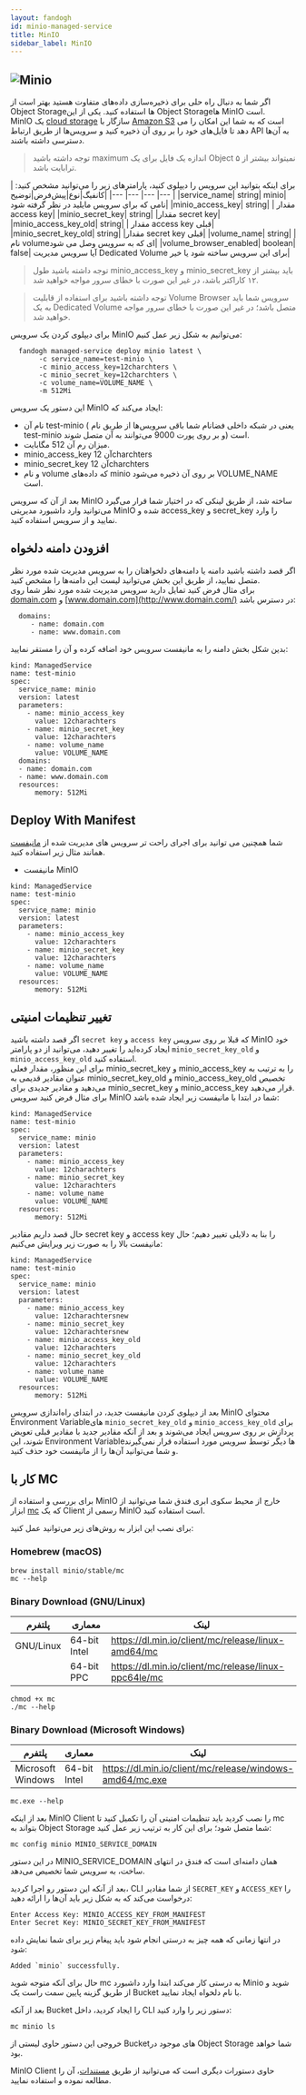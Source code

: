 ```yaml
---
layout: fandogh
id: minio-managed-service
title: MinIO
sidebar_label: MinIO
---
```



## ![Minio](/img/docs/minio-managed-service.png "Minio")

اگر شما به دنبال راه حلی برای ذخیره‌سازی داده‌های متفاوت هستید بهتر است از Object Storageها استفاده کنید.
یکی از این Object Storageها MinIO است. </br>
MinIO یک  [cloud storage](https://en.wikipedia.org/wiki/Cloud_storage "Cloud storage") سازگار با [Amazon S3](https://en.wikipedia.org/wiki/Amazon_S3 "Amazon S3") است که به شما این امکان را می دهد تا فایل‌های خود را بر روی آن ذخیره کنید و سرویس‌ها از طریق ارتباط API به آن‌ها دسترسی داشته باشند.<br/>

> توجه داشته باشید maximum اندازه یک فایل برای یک Object نمیتواند بیشتر از ۵ ترابایت باشد.

برای اینکه بتوانید این سرویس را دیپلوی کنید، پارامتر‌های زیر را می‌توانید مشخص کنید:
|کانفیگ|نوع|پیش‌فرض|توضیح|
|---	|---	|---	|---	|
|service_name| string| minio| نامی که برای سرویس مایلید در نظر گرفته شود|
|minio_access_key| string| | مقدار access key|
|minio_secret_key| string| |مقدار secret key|
|minio_access_key_old| string| | مقدار access key قبلی|
|minio_secret_key_old| string| |مقدار secret key قبلی|
|volume_name| string| |نام volumeای که به سرویس وصل می شود|
|volume_browser_enabled| boolean| false| آیا سرویس مدیریت Dedicated Volume برای این سرویس ساخته شود یا خیر|

> توجه داشته باشید طول minio_access_key و minio_secret_key باید بیشتر از ۱۲ کاراکتر باشد، در غیر این صورت با خطای سرور مواجه خواهید شد.

> توجه داشته باشید برای استفاده از قابلیت Volume Browser سرویس شما باید به یک Dedicated Volume متصل باشد؛ در غیر این صورت با خطای سرور مواجه خواهید شد.

برای دیپلوی کردن یک سرویس MinIO می‌توانیم به شکل زیر عمل کنیم:
```
  fandogh managed-service deploy minio latest \
       -c service_name=test-minio \
       -c minio_access_key=12charchters \
       -c minio_secret_key=12charchters \
       -c volume_name=VOLUME_NAME \
       -m 512Mi
```
این دستور یک سرویس MinIO ایجاد می‌کند که:
* نام آن test-minio ( یعنی در شبکه داخلی فضانام شما باقی سرویس‌ها از طریق نام test-minio و بر روی پورت 9000 می‌توانند به آن متصل شوند)  است.
* میزان رم آن 512 مگابایت.
* minio_access_key آن 12charchters
* minio_secret_key آن 12charchters 
* و نام volume که داده‌های minio بر روی آن ذخیره می‌شود VOLUME_NAME است.

بعد از آن که سرویس MinIO ساخته شد، از طریق لینکی که در اختیار شما قرار می‌گیرد می‌توانید وارد داشبورد مدیریتی MinIO شده و access_key و secret_key را وارد نمایید و از سرویس استفاده کنید.

## افزودن دامنه دلخواه
اگر قصد داشته باشید دامنه یا دامنه‌های دلخواهتان را به سرویس مدیریت شده مورد نظر متصل نمایید، از طریق این بخش می‌توانید لیست این دامنه‌ها را مشخص کنید.\
برای مثال فرض کنید تمایل دارید سرویس مدیریت شده مورد نظر شما روی  [domain.com](http://domain.com/)  و  [www.domain.com](http://www.domain.com/)  در دسترس باشد:
```
  domains:
     - name: domain.com
     - name: www.domain.com
```
بدین شکل بخش دامنه را به مانیفست سرویس خود اضافه کرده و آن را مستقر نمایید:
```
kind: ManagedService
name: test-minio
spec:
  service_name: minio
  version: latest
  parameters:
    - name: minio_access_key
      value: 12charachters
    - name: minio_secret_key
      value: 12charachters
    - name: volume_name
      value: VOLUME_NAME
  domains:
  - name: domain.com
  - name: www.domain.com
  resources:
      memory: 512Mi
```

## Deploy With Manifest

شما همچنین می توانید برای اجرای راحت تر سرویس های مدیریت شده از [مانیفست](https://docs.fandogh.cloud/docs/service-manifest.html) همانند مثال زیر استفاده کنید.

- مانیفست MinIO
```
kind: ManagedService
name: test-minio
spec:
  service_name: minio
  version: latest
  parameters:
    - name: minio_access_key
      value: 12charachters
    - name: minio_secret_key
      value: 12charachters
    - name: volume_name
      value: VOLUME_NAME
  resources:
      memory: 512Mi
```

## تغییر تنظیمات امنیتی
اگر قصد داشته باشید `secret key` و `access key` که قبلا بر روی سرویس MinIO خود ایجاد کرده‌اید را تغییر دهید، می‌توانید از دو پارامتر `minio_secret_key_old` و `minio_access_key_old` استفاده کنید.\
برای این منظور، مقدار فعلی minio_secret_key و minio_access_key را به ترتیب به عنوان مقادیر قدیمی به minio_secret_key_old و minio_access_key_old تخصیص می‌دهید و مقادیر جدیدی برای minio_secret_key و minio_access_key قرار می‌دهید.\
برای مثال فرض کنید سرویس MinIO شما در ابتدا با مانیفست زیر ایجاد شده باشد:
```
kind: ManagedService
name: test-minio
spec:
  service_name: minio
  version: latest
  parameters:
    - name: minio_access_key
      value: 12charachters
    - name: minio_secret_key
      value: 12charachters
    - name: volume_name
      value: VOLUME_NAME
  resources:
      memory: 512Mi
```
حال قصد داریم مقادیر secret key و access key را بنا به دلایلی تغییر دهیم؛ حال مانیفست بالا را به صورت زیر ویرایش می‌کنیم:
```
kind: ManagedService
name: test-minio
spec:
  service_name: minio
  version: latest
  parameters:
    - name: minio_access_key
      value: 12charachtersnew
    - name: minio_secret_key
      value: 12charachtersnew
    - name: minio_access_key_old
      value: 12charachters
    - name: minio_secret_key_old
      value: 12charachters
    - name: volume_name
      value: VOLUME_NAME
  resources:
      memory: 512Mi
```
بعد از دیپلوی کردن مانیفست جدید، در ابتدای راه‌اندازی سرویس MinIO محتوای Environment Variableهای `minio_secret_key_old` و `minio_access_key_old` برای پردازش بر روی سرویس ایجاد می‌شوند و بعد از آنکه مقادیر جدید با مقادیر قبلی تعویض شوند، این Environment Variableها دیگر توسط سرویس مورد استفاده قرار نمی‌گیرند و شما می‌توانید آن‌ها را از مانیفست خود حذف کنید.


## کار با MC
برای بررسی و استفاده از MinIO خارج از محیط سکوی ابری فندق شما می‌توانید از ابزار [mc](https://docs.min.io/docs/minio-client-complete-guide.html) که یک Client رسمی از MinIO است استفاده کنید.

برای نصب این ابزار به روش‌های زیر می‌توانید عمل کنید:

### Homebrew (macOS)
```
brew install minio/stable/mc
mc --help
```

### Binary Download (GNU/Linux)

|پلتفرم|معماری|لینک|
|---	|---	|---	|
|GNU/Linux|64-bit Intel|https://dl.min.io/client/mc/release/linux-amd64/mc|
||64-bit PPC|https://dl.min.io/client/mc/release/linux-ppc64le/mc|

```
chmod +x mc
./mc --help
```

### Binary Download (Microsoft Windows)

|پلتفرم|معماری|لینک|
|---	|---	|---	|
|Microsoft Windows|64-bit Intel|https://dl.min.io/client/mc/release/windows-amd64/mc.exe|
```
mc.exe --help
```


بعد از اینکه MinIO Client را نصب کردید باید تنظیمات امنیتی آن را تکمیل کنید تا mc بتواند به Object Storage شما متصل شود؛ برای این کار به ترتیب زیر عمل کنید:

```
mc config minio MINIO_SERVICE_DOMAIN
```
در این دستور MINIO_SERVICE_DOMAIN همان دامنه‌ای است که فندق در انتهای ساخت، به سرویس شما تخصیص می‌دهد.

بعد از آنکه این دستور رو اجرا کردید، CLI از شما مقادیر `SECRET_KEY` و `ACCESS_KEY` را درخواست ‌می‌کند که به شکل زیر باید آن‌ها را ارائه دهید:

```
Enter Access Key: MINIO_ACCESS_KEY_FROM_MANIFEST
Enter Secret Key: MINIO_SECRET_KEY_FROM_MANIFEST
```
در انتها زمانی که همه چیز به درستی انجام شود باید پیغام زیر برای شما نمایش داده شود:

```
Added `minio` successfully.
```

حال برای آنکه متوجه شوید mc به درستی کار می‌کند ابتدا وارد داشبورد Minio شوید و از طریق گزینه پایین سمت راست یک Bucket با نام دلخواه ایجاد نمایید.

بعد از آنکه Bucket را ایجاد کردید، داخل CLI دستور زیر را وارد کنید:

```
mc minio ls
```
خروجی این دستور حاوی لیستی از Bucketهای موجود در Object Storage شما خواهد بود.

MinIO Client حاوی دستورات دیگری ‌است که می‌توانید از طریق [مستندات](https://docs.min.io/docs/minio-client-complete-guide.html)، آن را مطالعه نموده و استفاده نمایید.
